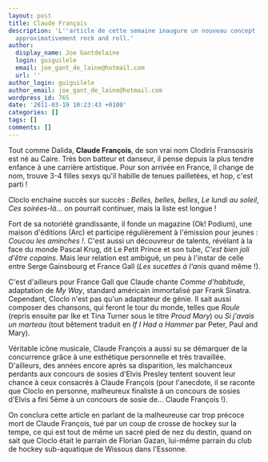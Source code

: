 ```yaml
---
layout: post
title: Claude François
description: 'L''article de cette semaine inaugure un nouveau concept : l''artiste
  approximativement rock and roll.'
author:
  display_name: Joe Gantdelaine
  login: guiguilele
  email: joe_gant_de_laine@hotmail.com
  url: ''
author_login: guiguilele
author_email: joe_gant_de_laine@hotmail.com
wordpress_id: 765
date: '2011-03-19 10:23:43 +0100'
categories: []
tags: []
comments: []
---
```

Tout comme Dalida, __Claude François__, de son vrai nom Clodiris Fransosiris est né au Caire. Très bon batteur et danseur, il pense depuis la plus tendre enfance à une carrière artistique. Pour son arrivée en France, il change de nom, trouve 3-4 filles sexys qu'il habille de tenues pailletées, et hop, c'est parti !

Cloclo enchaine succès sur succès : *Belles, belles, belles*, *Le lundi au soleil*, *Ces soirées-là*... on pourrait continuer, mais la liste est longue !

Fort de sa notoriété grandissante, il fonde un magazine (Ok! Podium), une maison d'éditions (Arc) et participe régulièrement à l'émission pour jeunes : *Coucou les aminches !*. C'est aussi un découvreur de talents, révélant à la face du monde Pascal Krug, dit Le Petit Prince et son tube, *C'est bien joli d'être copains*. Mais leur relation est ambiguë, un peu à l'instar de celle entre Serge Gainsbourg et France Gall (*Les sucettes à l'anis* quand même !).

C'est d'ailleurs pour France Gall que Claude chante *Comme d'habitude*, adaptation de *My Way*, standard américain immortalisé par Frank Sinatra. Cependant, Cloclo n'est pas qu'un adaptateur de génie. Il sait aussi composer des chansons, qui feront le tour du monde, telles que *Roule* (repris ensuite par Ike et Tina Turner sous le titre *Proud Mary*) ou *Si j'avais un marteau* (tout bêtement traduit en *If I Had a Hammer* par Peter, Paul and Mary).

Véritable icône musicale, Claude François a aussi su se démarquer de la concurrence grâce à une esthétique personnelle et très travaillée. D'ailleurs, des années encore après sa disparition, les malchanceux perdants aux concours de sosies d'Elvis Presley tentent souvent leur chance à ceux consacrés à Claude François (pour l'anecdote, il se raconte que Cloclo en personne, malheureux finaliste à un concours de sosies d'Elvis a fini 5ème à un concours de sosie de... Claude François !).

On conclura cette article en parlant de la malheureuse car trop précoce mort de Claude François, tué par un coup de crosse de hockey sur la tempe, ce qui est tout de même un sacré pied de nez du destin, quand on sait que Cloclo était le parrain de Florian Gazan, lui-même parrain du club de hockey sub-aquatique de Wissous dans l'Essonne.
